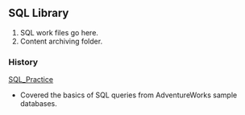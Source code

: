 <!-- FAQ Section Starts -->
## SQL Library
1. SQL work files go here.
2. Content archiving folder.

<!-- FAQ Section Ends -->


<!-- MAP Section Starts -->
### History
[SQL_Practice](https://github.com/mommafish/BCG_Rise/tree/main/2__SQL_Library/SQL_Practice_Week_1)
* Covered the basics of SQL queries from AdventureWorks sample databases.

<!-- MAP Section Ends -->